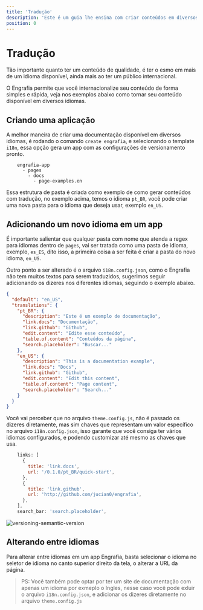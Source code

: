 ```yaml
---
title: 'Tradução'
description: 'Este é um guia lhe ensina com criar conteúdos em diversos idiomas, com Engrafia.'
position: 0
---
```


# Tradução

Tão importante quanto ter um conteúdo de qualidade, é ter o esmo em mais de um idioma disponível, ainda mais ao ter um público internacional.

O Engrafia permite que você internacionalize seu conteúdo de forma simples e rápida, veja nos exemplos abaixo como tornar seu conteúdo disponível em diversos idiomas.

## Criando uma aplicação

A melhor maneira de criar uma documentação disponível em diversos idiomas, é rodando o comando `create engrafia`, e selecionando o template `i18n`, essa opção gera um app com as configurações de versionamento pronto.

```mdx
    engrafia-app
      - pages
        - docs
          - page-examples.en
```

Essa estrutura de pasta é criada como exemplo de como gerar conteúdos com tradução, no exemplo acima, temos o idioma `pt_BR`, você pode criar uma nova pasta para o idioma que deseja usar, exemplo `en_US`.

## Adicionando um novo idioma em um app

É importante salientar que qualquer pasta com nome que atenda a regex para idiomas dentro de `pages`, vai ser tratada como uma pasta de idioma, exemplo, `es_ES`, dito isso, a primeira coisa a ser feita é criar a pasta do novo idioma, `en_US`.

Outro ponto a ser alterado é o arquivo `i18n.config.json`, como o Engrafia não tem muitos textos para serem traduzidos, sugerimos seguir adicionando os dizeres nos diferentes idiomas, seguindo o exemplo abaixo.

```json
{
  "default": "en_US",
  "translations": {
    "pt_BR": {
      "description": "Este é um exemplo de documentação",
      "link.docs": "Documentação",
      "link.github": "Github",
      "edit.content": "Edite esse conteúdo",
      "table.of.content": "Conteúdos da página",
      "search.placeholder": "Buscar..."
    },
    "en_US": {
      "description": "This is a documentation example",
      "link.docs": "Docs",
      "link.github": "Github",
      "edit.content": "Edit this content",
      "table.of.content": "Page content",
      "search.placeholder": "Search..."
    }
  }
}
```

Você vai perceber que no arquivo `theme.config.js`, não é passado os dizeres diretamente, mas sim chaves que representam um valor específico no arquivo `i18n.config.json`, isso garante que você consiga ter vários idiomas configurados, e podendo customizar até mesmo as chaves que usa.

```js
    links: [
      {
        title: 'link.docs',
        url: '/0.1.0/pt_BR/quick-start',
      },
      {
        title: 'link.github',
        url: 'http://github.com/jucian0/engrafia',
      },
    ],
    search_bar: 'search.placeholder',
```

![versioning-semantic-version](/versioning.png)

## Alterando entre idiomas

Para alterar entre idiomas em um app Engrafia, basta selecionar o idioma no seletor de idioma no canto superior direito da tela, o alterar a URL da página.

> PS: Você também pode optar por ter um site de documentação com apenas um idioma por exmeplo o Ingles, nesse caso você pode exluir o arquivo `i18n.config.json`, e adicionar os dizeres diretamente no arquivo `theme.config.js`
